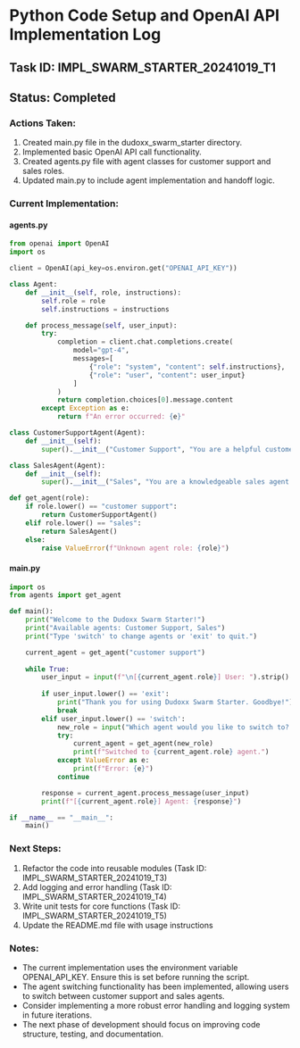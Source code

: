 # Python Code Setup and OpenAI API Implementation Log

## Task ID: IMPL_SWARM_STARTER_20241019_T1
## Status: Completed

### Actions Taken:
1. Created main.py file in the dudoxx_swarm_starter directory.
2. Implemented basic OpenAI API call functionality.
3. Created agents.py file with agent classes for customer support and sales roles.
4. Updated main.py to include agent implementation and handoff logic.

### Current Implementation:

#### agents.py
```python
from openai import OpenAI
import os

client = OpenAI(api_key=os.environ.get("OPENAI_API_KEY"))

class Agent:
    def __init__(self, role, instructions):
        self.role = role
        self.instructions = instructions

    def process_message(self, user_input):
        try:
            completion = client.chat.completions.create(
                model="gpt-4",
                messages=[
                    {"role": "system", "content": self.instructions},
                    {"role": "user", "content": user_input}
                ]
            )
            return completion.choices[0].message.content
        except Exception as e:
            return f"An error occurred: {e}"

class CustomerSupportAgent(Agent):
    def __init__(self):
        super().__init__("Customer Support", "You are a helpful customer support agent. Assist users with their inquiries and problems.")

class SalesAgent(Agent):
    def __init__(self):
        super().__init__("Sales", "You are a knowledgeable sales agent. Help users with product information and purchasing decisions.")

def get_agent(role):
    if role.lower() == "customer support":
        return CustomerSupportAgent()
    elif role.lower() == "sales":
        return SalesAgent()
    else:
        raise ValueError(f"Unknown agent role: {role}")
```

#### main.py
```python
import os
from agents import get_agent

def main():
    print("Welcome to the Dudoxx Swarm Starter!")
    print("Available agents: Customer Support, Sales")
    print("Type 'switch' to change agents or 'exit' to quit.")

    current_agent = get_agent("customer support")
    
    while True:
        user_input = input(f"\n[{current_agent.role}] User: ").strip()
        
        if user_input.lower() == 'exit':
            print("Thank you for using Dudoxx Swarm Starter. Goodbye!")
            break
        elif user_input.lower() == 'switch':
            new_role = input("Which agent would you like to switch to? (Customer Support/Sales): ").strip()
            try:
                current_agent = get_agent(new_role)
                print(f"Switched to {current_agent.role} agent.")
            except ValueError as e:
                print(f"Error: {e}")
            continue

        response = current_agent.process_message(user_input)
        print(f"[{current_agent.role}] Agent: {response}")

if __name__ == "__main__":
    main()
```

### Next Steps:
1. Refactor the code into reusable modules (Task ID: IMPL_SWARM_STARTER_20241019_T3)
2. Add logging and error handling (Task ID: IMPL_SWARM_STARTER_20241019_T4)
3. Write unit tests for core functions (Task ID: IMPL_SWARM_STARTER_20241019_T5)
4. Update the README.md file with usage instructions

### Notes:
- The current implementation uses the environment variable OPENAI_API_KEY. Ensure this is set before running the script.
- The agent switching functionality has been implemented, allowing users to switch between customer support and sales agents.
- Consider implementing a more robust error handling and logging system in future iterations.
- The next phase of development should focus on improving code structure, testing, and documentation.